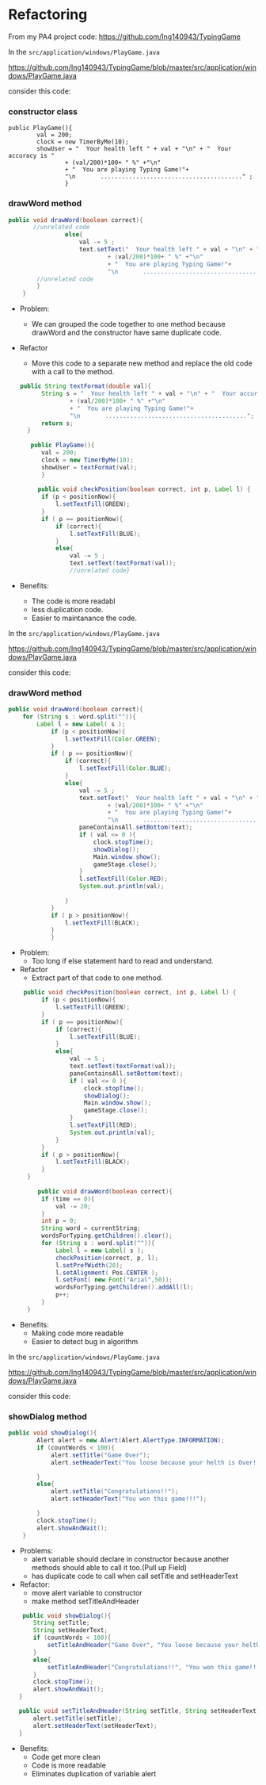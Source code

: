 # Refactoring

From my PA4 project code: https://github.com/Ing140943/TypingGame

In the `src/application/windows/PlayGame.java`

https://github.com/Ing140943/TypingGame/blob/master/src/application/windows/PlayGame.java

consider this code:

### constructor class
```
public PlayGame(){
        val = 200;
        clock = new TimerByMe(10);
        showUser = "  Your health left " + val + "\n" + "  Your accuracy is "
                + (val/200)*100+ " %" +"\n"
                + "  You are playing Typing Game!"+
                "\n       ........................................" ;
                }
```
### drawWord method
```java
public void drawWord(boolean correct){
       //unrelated code
                else{
                    val -= 5 ;
                    text.setText("  Your health left " + val + "\n" + "  Your accuracy is "
                            + (val/200)*100+ " %" +"\n"
                            + "  You are playing Typing Game!"+
                            "\n       ........................................") ;
        //unrelated code
        }
    }
```
* Problem:
  - We can grouped the code together to one method because drawWord and the constructor have same duplicate code.
* Refactor
  - Move this code to a separate new method and replace the old code with a call to the method.
  
  ```java
  public String textFormat(double val){
        String s = "  Your health left " + val + "\n" + "  Your accuracy is "
                + (val/200)*100+ " %" +"\n"
                + "  You are playing Typing Game!"+
                "\n       ........................................";
        return s;
    }
    
     public PlayGame(){
        val = 200;
        clock = new TimerByMe(10);
        showUser = textFormat(val);
        }
        
       public void checkPosition(boolean correct, int p, Label l) {
        if (p < positionNow){
            l.setTextFill(GREEN);
        }
        if ( p == positionNow){
            if (correct){
                l.setTextFill(BLUE);
            }
            else{
                val -= 5 ;
                text.setText(textFormat(val));
                //unrelated code}
  ```
  
 * Benefits: 
      - The code is more readabl
      - less duplication code.
      - Easier to maintanance the code.
  
In the `src/application/windows/PlayGame.java`

https://github.com/Ing140943/TypingGame/blob/master/src/application/windows/PlayGame.java

consider this code: 
### drawWord method
```java
public void drawWord(boolean correct){
    for (String s : word.split("")){
        Label l = new Label( s );
            if (p < positionNow){
                l.setTextFill(Color.GREEN);
            }
            if ( p == positionNow){
                if (correct){
                    l.setTextFill(Color.BLUE);
                }
                else{
                    val -= 5 ;
                    text.setText("  Your health left " + val + "\n" + "  Your accuracy is "
                            + (val/200)*100+ " %" +"\n"
                            + "  You are playing Typing Game!"+
                            "\n       ........................................") ;
                    paneContainsAll.setBottom(text);
                    if ( val <= 0 ){
                        clock.stopTime();
                        showDialog();
                        Main.window.show();
                        gameStage.close();
                    }
                    l.setTextFill(Color.RED);
                    System.out.println(val);

                }
            }
            if ( p > positionNow){
                l.setTextFill(BLACK);
            }
            }
```
* Problem:
  - Too long if else statement hard to read and understand.
* Refactor
  - Extract part of that code to one method.
  ```java
   public void checkPosition(boolean correct, int p, Label l) {
        if (p < positionNow){
            l.setTextFill(GREEN);
        }
        if ( p == positionNow){
            if (correct){
                l.setTextFill(BLUE);
            }
            else{
                val -= 5 ;
                text.setText(textFormat(val));
                paneContainsAll.setBottom(text);
                if ( val <= 0 ){
                    clock.stopTime();
                    showDialog();
                    Main.window.show();
                    gameStage.close();
                }
                l.setTextFill(RED);
                System.out.println(val);
            }
        }
        if ( p > positionNow){
            l.setTextFill(BLACK);
        }
    }
    
       public void drawWord(boolean correct){
        if (time == 0){
            val -= 20;
        }
        int p = 0;
        String word = currentString;
        wordsForTyping.getChildren().clear();
        for (String s : word.split("")){
            Label l = new Label( s );
            checkPosition(correct, p, l);
            l.setPrefWidth(20);
            l.setAlignment( Pos.CENTER );
            l.setFont( new Font("Arial",50));
            wordsForTyping.getChildren().addAll(l);
            p++;
        }
    }
  ```
 * Benefits:
    - Making code more readable
    - Easier to detect bug in algorithm
    
 In the `src/application/windows/PlayGame.java`

https://github.com/Ing140943/TypingGame/blob/master/src/application/windows/PlayGame.java

consider this code: 
### showDialog method
```java
public void showDialog(){
        Alert alert = new Alert(Alert.AlertType.INFORMATION);
        if (countWords < 100){
            alert.setTitle("Game Over");
            alert.setHeaderText("You loose because your helth is Over! \n You have to practice more!");

        }
        else{
            alert.setTitle("Congratulations!!");
            alert.setHeaderText("You won this game!!!");

        }
        clock.stopTime();
        alert.showAndWait();
    }
```

* Problems:
  - alert variable should declare in constructor because another methods should able to call it too.(Pull up Field)
  - has duplicate code to call when call setTitle and setHeaderText
 * Refactor:
   - move alert variable to constructor
   - make method setTitleAndHeader
 ```java
     public void showDialog(){
        String setTitle;
        String setHeaderText;
        if (countWords < 100){
            setTitleAndHeader("Game Over", "You loose because your helth is Over! \n You have to practice more!");
        }
        else{
            setTitleAndHeader("Congratulations!!", "You won this game!!!");
        }
        clock.stopTime();
        alert.showAndWait();
    }

    public void setTitleAndHeader(String setTitle, String setHeaderText) {
        alert.setTitle(setTitle);
        alert.setHeaderText(setHeaderText);
    }
 ```
 * Benefits:
      - Code get more clean
      - Code is more readable
      - Eliminates duplication of variable alert

